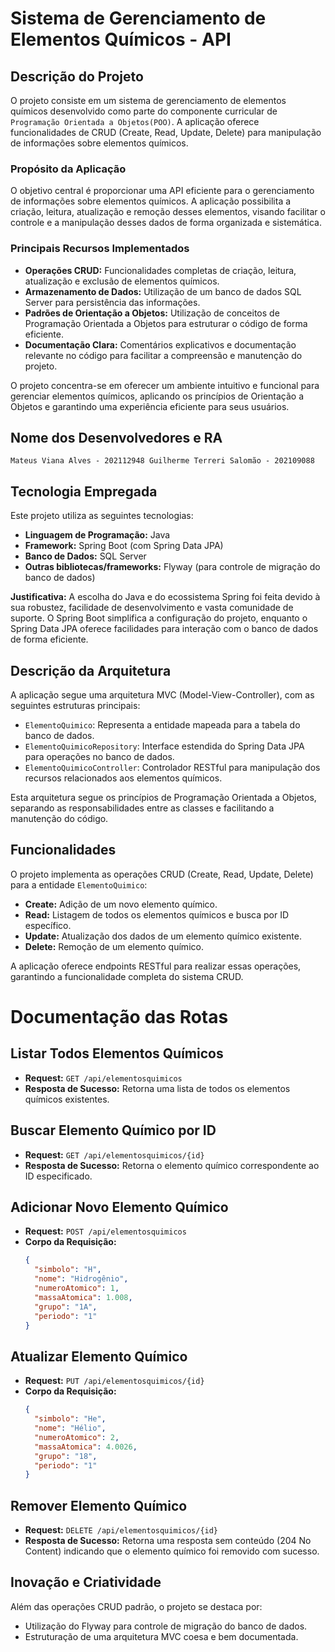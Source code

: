 # Sistema de Gerenciamento de Elementos Químicos - API

## Descrição do Projeto

O projeto consiste em um sistema de gerenciamento de elementos químicos desenvolvido como parte do componente curricular de `Programação Orientada a Objetos(POO)`. A aplicação oferece funcionalidades de CRUD (Create, Read, Update, Delete) para manipulação de informações sobre elementos químicos.

### Propósito da Aplicação

O objetivo central é proporcionar uma API eficiente para o gerenciamento de informações sobre elementos químicos. A aplicação possibilita a criação, leitura, atualização e remoção desses elementos, visando facilitar o controle e a manipulação desses dados de forma organizada e sistemática.

### Principais Recursos Implementados

- **Operações CRUD:** Funcionalidades completas de criação, leitura, atualização e exclusão de elementos químicos.
- **Armazenamento de Dados:** Utilização de um banco de dados SQL Server para persistência das informações.
- **Padrões de Orientação a Objetos:** Utilização de conceitos de Programação Orientada a Objetos para estruturar o código de forma eficiente.
- **Documentação Clara:** Comentários explicativos e documentação relevante no código para facilitar a compreensão e manutenção do projeto.

 O projeto concentra-se em oferecer um ambiente intuitivo e funcional para gerenciar elementos químicos, aplicando os princípios de Orientação a Objetos e garantindo uma experiência eficiente para seus usuários.

## Nome dos Desenvolvedores e RA
`Mateus Viana Alves - 202112948
Guilherme Terreri Salomão - 202109088`

## Tecnologia Empregada

Este projeto utiliza as seguintes tecnologias:

- **Linguagem de Programação:** Java
- **Framework:** Spring Boot (com Spring Data JPA)
- **Banco de Dados:** SQL Server
- **Outras bibliotecas/frameworks:** Flyway (para controle de migração do banco de dados)

**Justificativa:** A escolha do Java e do ecossistema Spring foi feita devido à sua robustez, facilidade de desenvolvimento e vasta comunidade de suporte. O Spring Boot simplifica a configuração do projeto, enquanto o Spring Data JPA oferece facilidades para interação com o banco de dados de forma eficiente.

## Descrição da Arquitetura

A aplicação segue uma arquitetura MVC (Model-View-Controller), com as seguintes estruturas principais:
- `ElementoQuimico`: Representa a entidade mapeada para a tabela do banco de dados.
- `ElementoQuimicoRepository`: Interface estendida do Spring Data JPA para operações no banco de dados.
- `ElementoQuimicoController`: Controlador RESTful para manipulação dos recursos relacionados aos elementos químicos.

Esta arquitetura segue os princípios de Programação Orientada a Objetos, separando as responsabilidades entre as classes e facilitando a manutenção do código.

## Funcionalidades

O projeto implementa as operações CRUD (Create, Read, Update, Delete) para a entidade `ElementoQuimico`:
- **Create:** Adição de um novo elemento químico.
- **Read:** Listagem de todos os elementos químicos e busca por ID específico.
- **Update:** Atualização dos dados de um elemento químico existente.
- **Delete:** Remoção de um elemento químico.

A aplicação oferece endpoints RESTful para realizar essas operações, garantindo a funcionalidade completa do sistema CRUD.

# Documentação das Rotas

## Listar Todos Elementos Químicos

- **Request:** `GET /api/elementosquimicos`
- **Resposta de Sucesso:** Retorna uma lista de todos os elementos químicos existentes.

## Buscar Elemento Químico por ID

- **Request:** `GET /api/elementosquimicos/{id}`
- **Resposta de Sucesso:** Retorna o elemento químico correspondente ao ID especificado.

## Adicionar Novo Elemento Químico

- **Request:** `POST /api/elementosquimicos`
- **Corpo da Requisição:**
  ```json
  {
    "simbolo": "H",
    "nome": "Hidrogênio",
    "numeroAtomico": 1,
    "massaAtomica": 1.008,
    "grupo": "1A",
    "periodo": "1"
  }

## Atualizar Elemento Químico

- **Request:** `PUT /api/elementosquimicos/{id}`
- **Corpo da Requisição:**
  ```json
  {
    "simbolo": "He",
    "nome": "Hélio",
    "numeroAtomico": 2,
    "massaAtomica": 4.0026,
    "grupo": "18",
    "periodo": "1"
  }

## Remover Elemento Químico

- **Request:** `DELETE /api/elementosquimicos/{id}`
- **Resposta de Sucesso:** Retorna uma resposta sem conteúdo (204 No Content) indicando que o elemento químico foi removido com sucesso.

## Inovação e Criatividade

Além das operações CRUD padrão, o projeto se destaca por:
- Utilização do Flyway para controle de migração do banco de dados.
- Estruturação de uma arquitetura MVC coesa e bem documentada.
